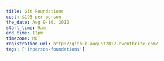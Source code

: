```yaml
---
title: Git Foundations
cost: $195 per person
the_date: Aug 9-10, 2012
start_time: 9am
end_time: 12pm
timezone: MDT
registration_url: http://github-august2012.eventbrite.com/
tags: ['inperson-foundations']
---
```

